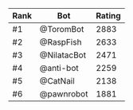 Rank|Bot|Rating
---|---|---
#1|@ToromBot|2883
#2|@RaspFish|2633
#3|@NilatacBot|2471
#4|@anti-bot|2259
#5|@CatNail|2138
#6|@pawnrobot|1881
